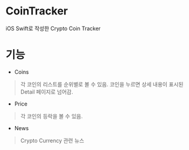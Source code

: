 # CoinTracker
iOS Swift로 작성한 Crypto Coin Tracker

# 기능
- Coins
> 각 코인의 리스트를 순위별로 볼 수 있음.
> 코인을 누르면 상세 내용이 표시된 Detail 페이지로 넘어감.

- Price
> 각 코인의 등락을 볼 수 있음.

- News
> Crypto Currency 관련 뉴스

